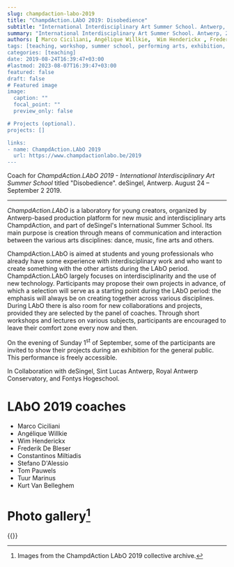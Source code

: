 ```yaml
---
slug: champdaction-labo-2019
title: "ChampdAction.LAbO 2019: Disobedience"
subtitle: "International Interdisciplinary Art Summer School. Antwerp, 2019"
summary: "International Interdisciplinary Art Summer School. Antwerp, 2019"
authors: [ Marco Ciciliani, Angélique Willkie,  Wim Henderickx , Frederik De Bleser,  admin,  Stefano D'Alessio, Tom Pauwels, Tuur Marinus, Kurt Van Belleghem]
tags: [teaching, workshop, summer school, performing arts, exhibition, ChampdAction, Antwerp]
categories: [teaching]
date: 2019-08-24T16:39:47+03:00
#lastmod: 2023-08-07T16:39:47+03:00
featured: false
draft: false
# Featured image
image:
  caption: ""
  focal_point: ""
  preview_only: false

# Projects (optional).
projects: []

links: 
- name: ChampdAction.LAbO 2019 
  url: https://www.champdactionlabo.be/2019
---
```


Coach for *ChampdAction.LAbO 2019 - International Interdisciplinary Art Summer School* titled "Disobedience". 
deSingel, Antwerp. August 24 – September 2 2019.

---

*ChampdAction.LAbO* is a laboratory for young creators, organized by Antwerp-based production platform for new music and interdisciplinary arts ChampdAction, and part of deSingel's International Summer School. Its main purpose is creation through means of communication and interaction between the various arts disciplines: dance, music, fine arts and others.

ChampdAction.LAbO is aimed at students and young professionals who already have some experience with interdisciplinary work and who want to create something with the other artists during the LAbO period. ChampdAction.LAbO largely focuses on interdisciplinarity and the use of new technology. Participants may propose their own projects in advance, of which a selection will serve as a starting point during the LAbO period: the emphasis will always be on creating together across various disciplines. During LAbO there is also room for new collaborations and projects, provided they are selected by the panel of coaches. Through short workshops and lectures on various subjects, participants are encouraged to leave their comfort zone every now and then.

On the evening of Sunday 1<sup>st</sup> of September, some of the participants are invited to show their projects during an exhibition for the general public. This performance is freely accessible.

In Collaboration with deSingel, Sint Lucas Antwerp, Royal Antwerp Conservatory, and Fontys Hogeschool.

# LAbO 2019 coaches 
- Marco Ciciliani
- Angélique Willkie
- Wim Henderickx
- Frederik De Bleser
- Constantinos Miltiadis 
- Stefano D'Alessio
- Tom Pauwels
- Tuur Marinus
- Kurt Van Belleghem

# Photo gallery[^image-credit]

[^image-credit]: Images from the ChampdAction LAbO 2019 collective archive. 

{{<gallery album ="19-labo">}}
